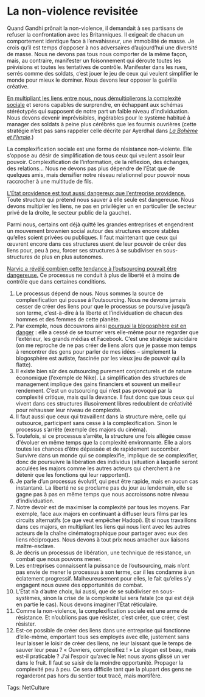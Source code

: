 # La non-violence revisitée

Quand Gandhi prônait la non-violence, il demandait à ses partisans de refuser la confrontation avec les Britanniques. Il exigeait de chacun un comportement identique face à l’envahisseur, une immobilité de masse. Je crois qu’il est temps d’opposer à nos adversaires d’aujourd’hui une diversité de masse. Nous ne devons pas tous nous comporter de la même façon, mais, au contraire, manifester un foisonnement qui déroute toutes les prévisions et toutes les tentatives de contrôle. Manifester dans les rues, serrés comme des soldats, c’est jouer le jeu de ceux qui veulent simplifier le monde pour mieux le dominer. Nous devons leur opposer la guérilla créative.

[En multipliant les liens entre nous, nous démultiplierons la complexité sociale](/2010/05/08/la-liberte-le-lien/) et serons capables de surprendre, en échappant aux schémas stéréotypés qui supposent de notre part un faible niveau d’individuation. Nous devons devenir imprévisibles, ingérables pour le système habitué à manager des soldats à peine plus cérébrés que les fourmis ouvrières (cette stratégie n’est pas sans rappeler celle décrite par Ayerdhal dans [*La Bohème et l’Ivraie*](http://www.amazon.fr/Bohême-lIvraie-Ayerdhal/dp/2846261342).)

La complexification sociale est une forme de résistance non-violente. Elle s’oppose au désir de simplification de tous ceux qui veulent assoir leur pouvoir. Complexification de l’information, de la réflexion, des échanges, des relations… Nous ne devons pas plus dépendre de l’État que de quelques amis, mais densifier notre réseau relationnel pour pouvoir nous raccrocher à une multitude de fils.

[L’État providence est tout aussi dangereux que l’entreprise providence.](/2010/04/20/privatiser-ou-nationaliser/) Toute structure qui prétend nous sauver à elle seule est dangereuse. Nous devons multiplier les liens, ne pas en privilégier un en particulier (le secteur privé de la droite, le secteur public de la gauche).

Parmi nous, certains ont déjà quitté les grandes entreprises et engendrent un mouvement brownien social autour des structures encore stables qu’elles soient privées ou publiques. Il faut maintenant que ceux qui œuvrent encore dans ces structures usent de leur pouvoir de créer des liens pour, peu à peu, forcer ses structures à se subdiviser en sous-structures de plus en plus autonomes.

[Narvic a révélé combien cette tendance à l’outsourcing pouvait être dangereuse.](/2010/05/08/la-liberte-le-lien/#comment-76643) Ce processus ne conduit à plus de liberté et à moins de contrôle que dans certaines conditions.

1. Le processus dépend de nous. Nous sommes la source de complexification qui pousse à l’outsourcing. Nous ne devons jamais cesser de créer des liens pour que le processus se poursuive jusqu’à son terme, c'est-à-dire à la liberté et l’individuation de chacun des hommes et des femmes de cette planète.
2. Par exemple, nous découvrons ainsi [pourquoi la blogosphère est en danger](http://novovision.fr/?On-attendait-le-web-social-mais) : elle a cessé de se tourner vers elle-même pour ne regarder que l’extérieur, les grands médias et Facebook. C’est une stratégie suicidaire (on me reproche de ne pas créer de liens alors que je passe mon temps à rencontrer des gens pour parler de mes idées – simplement la blogosphère est autiste, fascinée par les vieux jeu de pouvoir qui la flatte).
3. Il existe bien sûr des outsourcing purement conjoncturels et de nature économique (l’exemple de Nike). La simplification des structures de management implique des gains financiers et souvent un meilleur rendement. C’est un outsourcing qui n’est pas provoqué par la complexité critique, mais qui la devance. Il faut donc que tous ceux qui vivent dans ces structures illusoirement libres redoublent de créativité pour rehausser leur niveau de complexité.
4. Il faut aussi que ceux qui travaillent dans la structure mère, celle qui outsource, participent sans cesse à la complexification. Sinon le processus s’arrête (exemple des majors du cinéma).
5. Toutefois, si ce processus s’arrête, la structure une fois allégée cesse d'évoluer en même temps que la complexité environnante. Elle a alors toutes les chances d’être dépassée et de rapidement succomber. Survivre dans un monde qui se complexifie, implique de se complexifier, donc de poursuivre la libération des individus (situation à laquelle seront acculées les majors comme les autres acteurs qui cherchent à ne détenir que les fonctions qui leur rapportent).
6. Je parle d’un processus évolutif, qui peut être rapide, mais en aucun cas instantané. La liberté ne se proclame pas du jour au lendemain, elle se gagne pas à pas en même temps que nous accroissons notre niveau d’individuation.
7. Notre devoir est de maximiser la complexité par tous les moyens. Par exemple, face aux majors en continuant à diffuser leurs films par les circuits alternatifs (ce que veut empêcher Hadopi). Et si nous travaillons dans ces majors, en multipliant les liens qui nous lient avec les autres acteurs de la chaîne cinématographique pour partager avec eux des liens réciproques. Nous devons à tout prix nous arracher aux liaisons maître-esclave.
8. Je décris un processus de libération, une technique de résistance, un combat que nous pouvons mener.
9. Les entreprises connaissent la puissance de l’outsourcing, mais n’ont pas envie de mener le processus à son terme, car il les condamne à un éclatement progressif. Malheureusement pour elles, le fait qu’elles s’y engagent nous ouvre des opportunités de combat.
10. L’État n’a d’autre choix, lui aussi, que de se subdiviser en sous-systèmes, sinon la crise de la complexité lui sera fatale (ce qui est déjà en partie le cas). Nous devons imaginer l’État réticulaire.
11. Comme la non-violence, la complexification sociale est une arme de résistance. Et n’oublions pas que résister, c’est créer, que créer, c’est résister.
12. Est-ce possible de créer des liens dans une entreprise qui fonctionne d’elle-même, emportant tous ses employés avec elle, justement sans leur laisser le loisir de créer des liens, ne leur laissant que le temps de sauver leur peau ? « Ouvriers, complexifiez ! » Le slogan est beau, mais est-il praticable ? J’ai l’espoir qu’avec le Net nous ayons glissé un ver dans le fruit. Il faut se saisir de la moindre opportunité. Propager la complexité peu à peu. Ce sera difficile tant que la plupart des gens ne regarderont pas hors du sentier tout tracé, mais mortifère.

Tags: NetCulture